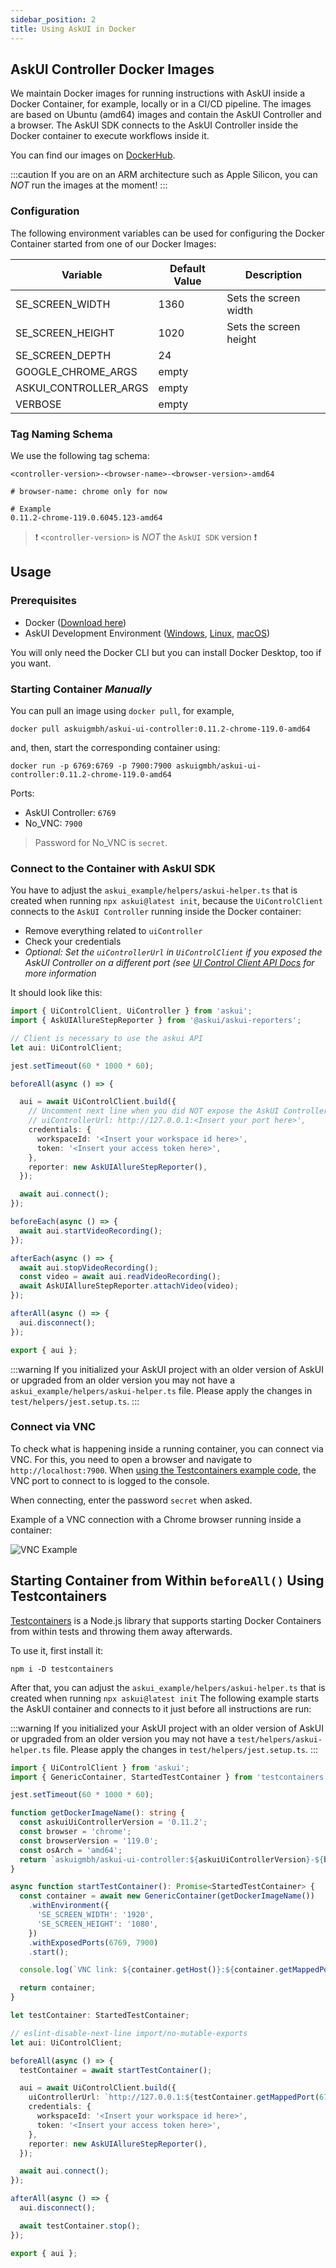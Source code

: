 ```yaml
---
sidebar_position: 2
title: Using AskUI in Docker
---
```


## AskUI Controller Docker Images

We maintain Docker images for running instructions with AskUI inside a Docker Container, for example, locally or in a CI/CD pipeline. The images are based on Ubuntu (amd64) images and contain the AskUI Controller and a browser. The AskUI SDK connects to the AskUI Controller inside the Docker container to execute workflows inside it.

You can find our images on [DockerHub](https://hub.docker.com/r/askuigmbh/askui-ui-controller).

:::caution
If you are on an ARM architecture such as Apple Silicon, you can _NOT_ run the images at the moment!
:::

### Configuration

The following environment variables can be used for configuring the Docker Container started from one of our Docker Images:

| Variable | Default Value | Description |
|---|---|---|
| SE_SCREEN_WIDTH | 1360 | Sets the screen width |
| SE_SCREEN_HEIGHT | 1020 | Sets the screen height |
| SE_SCREEN_DEPTH | 24| |
| GOOGLE_CHROME_ARGS | empty | |
| ASKUI_CONTROLLER_ARGS | empty ||
| VERBOSE | empty | |

### Tag Naming Schema
We use the following tag schema:

```
<controller-version>-<browser-name>-<browser-version>-amd64

# browser-name: chrome only for now

# Example
0.11.2-chrome-119.0.6045.123-amd64
```

> ❗️ `<controller-version>` is _NOT_ the `AskUI SDK` version ❗️

## Usage

### Prerequisites
* Docker ([Download here](https://www.docker.com/get-started/))
* AskUI Development Environment ([Windows](../01-Getting%20Started/Installing%20AskUI/getting-started.md), [Linux](../01-Getting%20Started/Installing%20AskUI/getting-started-linux.md), [macOS](../01-Getting%20Started/Installing%20AskUI/getting-started-macos.md))

You will only need the Docker CLI but you can install Docker Desktop, too if you want.

### Starting Container *Manually*
You can pull an image using `docker pull`, for example,

```shell
docker pull askuigmbh/askui-ui-controller:0.11.2-chrome-119.0-amd64
```

and, then, start the corresponding container using:

```shell
docker run -p 6769:6769 -p 7900:7900 askuigmbh/askui-ui-controller:0.11.2-chrome-119.0-amd64
```

Ports:

* AskUI Controller: `6769`
* No_VNC: `7900`

> Password for No_VNC is `secret`.

### Connect to the Container with AskUI SDK
You have to adjust the `askui_example/helpers/askui-helper.ts` that is created when running `npx askui@latest init`, because the `UiControlClient` connects to the `AskUI Controller` running inside the Docker container:

* Remove everything related to `uiController`
* Check your credentials
* _Optional: Set the `uiControllerUrl` in `UiControlClient` if you exposed the AskUI Controller on a different port (see [UI Control Client API Docs](../../adk/02-Components/askui-ui-control-client.md) for more information_

It should look like this:

```typescript title="askui_example/helper/askui-helper.ts" showLineNumbers
import { UiControlClient, UiController } from 'askui';
import { AskUIAllureStepReporter } from '@askui/askui-reporters';

// Client is necessary to use the askui API
let aui: UiControlClient;

jest.setTimeout(60 * 1000 * 60);

beforeAll(async () => {

  aui = await UiControlClient.build({
    // Uncomment next line when you did NOT expose the AskUI Controller on port 6769
    // uiControllerUrl: http://127.0.0.1:<Insert your port here>',
    credentials: {
      workspaceId: '<Insert your workspace id here>',
      token: '<Insert your access token here>',
    },
    reporter: new AskUIAllureStepReporter(),
  });

  await aui.connect();
});

beforeEach(async () => {
  await aui.startVideoRecording();
});

afterEach(async () => {
  await aui.stopVideoRecording();
  const video = await aui.readVideoRecording();
  await AskUIAllureStepReporter.attachVideo(video);
});

afterAll(async () => {
  aui.disconnect();
});

export { aui };
```

:::warning
If you initialized your AskUI project with an older version of AskUI or upgraded from an older version you may not have a `askui_example/helpers/askui-helper.ts` file. Please apply the changes in `test/helpers/jest.setup.ts`.
:::

### Connect via VNC

To check what is happening inside a running container, you can connect via VNC. For this, you need to open a browser and navigate to `http://localhost:7900`. When [using the Testcontainers example code](#starting-container-from-within-beforeall-using-testcontainers), the VNC port to connect to is logged to the console.

When connecting, enter the password `secret` when asked.

Example of a VNC connection with a Chrome browser running inside a container:

![VNC Example](./images/vnc-example.png)

## Starting Container from Within `beforeAll()` Using Testcontainers

[Testcontainers](https://github.com/testcontainers/testcontainers-node) is a Node.js library that supports starting Docker Containers from within tests and throwing them away afterwards.

To use it, first install it:

```shell
npm i -D testcontainers
```

After that, you can adjust the `askui_example/helpers/askui-helper.ts` that is created when running `npx askui@latest init` The following example starts the AskUI container and connects to it just before all instructions are run:

:::warning
If you initialized your AskUI project with an older version of AskUI or upgraded from an older version you may not have a `test/helpers/askui-helper.ts` file. Please apply the changes in `test/helpers/jest.setup.ts`.
:::

```typescript
import { UiControlClient } from 'askui';
import { GenericContainer, StartedTestContainer } from 'testcontainers';

jest.setTimeout(60 * 1000 * 60);

function getDockerImageName(): string {
  const askuiUiControllerVersion = '0.11.2';
  const browser = 'chrome';
  const browserVersion = '119.0';
  const osArch = 'amd64';
  return `askuigmbh/askui-ui-controller:${askuiUiControllerVersion}-${browser}-${browserVersion}-${osArch}`;
}

async function startTestContainer(): Promise<StartedTestContainer> {
  const container = await new GenericContainer(getDockerImageName())
    .withEnvironment({
      'SE_SCREEN_WIDTH': '1920',
      'SE_SCREEN_HEIGHT': '1080',
    })
    .withExposedPorts(6769, 7900)
    .start();

  console.log(`VNC link: ${container.getHost()}:${container.getMappedPort(7900)}`);

  return container;
}

let testContainer: StartedTestContainer;

// eslint-disable-next-line import/no-mutable-exports
let aui: UiControlClient;

beforeAll(async () => {
  testContainer = await startTestContainer();

  aui = await UiControlClient.build({
    uiControllerUrl: `http://127.0.0.1:${testContainer.getMappedPort(6769)}`,
    credentials: {
      workspaceId: '<Insert your workspace id here>',
      token: '<Insert your access token here>',
    },
    reporter: new AskUIAllureStepReporter(),
  });

  await aui.connect();
});

afterAll(async () => {
  aui.disconnect();

  await testContainer.stop();
});

export { aui };

```
